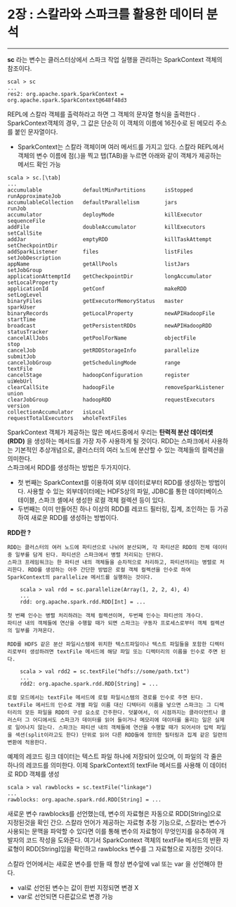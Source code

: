 # __2장 :__ 스칼라와 스파크를 활용한 데이터 분석

---
__sc__ 라는 변수는 클러스터상에서 스파크 작업 실행을 관리하는 SparkContext 객체의 참조이다.
```
scal > sc
...
res2: org.apache.spark.SparkContext = org.apache.spark.SparkContext@648f48d3
```
REPL에 스칼라 객체를 출력하라고 하면 그 객체의 문자열 형식을 출력한다 . SparkContext객체의 경우, 그 값은 단순히 이 객체의 이름에 16진수로 된 메모리 주소를 붙인 문자열이다. <br>

- SparkContext는 스칼라 객체이며 여러 메서드를 가지고 있다. 스칼라 REPL에서 객체의 변수 이름에 점(.)을 찍고 탭(TAB)을 누르면 아래와 같이 객체가 제공하는 메서드 확인 가능

```
scala > sc.[\tab]
...
accumulable             defaultMinPartitions      isStopped               runApproximateJob
accumulableCollection   defaultParallelism        jars                    runJob
accumulator             deployMode                killExecutor            sequenceFile
addFile                 doubleAccumulator         killExecutors           setCallSite
addJar                  emptyRDD                  killTaskAttempt         setCheckpointDir
addSparkListener        files                     listFiles               setJobDescription
appName                 getAllPools               listJars                setJobGroup
applicationAttemptId    getCheckpointDir          longAccumulator         setLocalProperty
applicationId           getConf                   makeRDD                 setLogLevel
binaryFiles             getExecutorMemoryStatus   master                  sparkUser
binaryRecords           getLocalProperty          newAPIHadoopFile        startTime
broadcast               getPersistentRDDs         newAPIHadoopRDD         statusTracker
cancelAllJobs           getPoolForName            objectFile              stop
cancelJob               getRDDStorageInfo         parallelize             submitJob
cancelJobGroup          getSchedulingMode         range                   textFile
cancelStage             hadoopConfiguration       register                uiWebUrl
clearCallSite           hadoopFile                removeSparkListener     union
clearJobGroup           hadoopRDD                 requestExecutors        version
collectionAccumulator   isLocal                   requestTotalExecutors   wholeTextFiles
```

SparkContext 객체가 제공하는 많은 메서드중에서 우리는 __탄력적 분산 데이터셋(RDD)__ 을 생성하는 메서드를 가장 자주 사용하게 될 것이다. RDD는 스파크에서 사용하는 기본적인 추상개념으로, 클러스터의 여러 노드에 분산할 수 있는 객체들의 컬렉션을 의미한다. 
<br>스파크에서 RDD를 생성하는 방법은 두가지이다.
- 첫 번째는 SparkContext를 이용하여 외부 데이터로부터 RDD를 생성하는 방법이다. 사용할 수 있는 외부데이터에는 HDFS상의 파일, JDBC를 통한 데이터베이스 테이블, 스파크 셸에서 생성한 로컬 객체 컬렉션 등이 있다.
- 두번째는 이미 만들어진 하나 이상의 RDD를 레코드 필터링, 집계, 조인하는 등 가공하여 새로운 RDD를 생성하는 방법이다.


__RDD란 ?__
```
RDD는 클러스터의 여러 노드에 파티션으로 나뉘어 분산되며, 각 파티션은 RDD의 전체 데이터 중 일부를 담게 된다. 파티션은 스파크에서 병렬 처리되는 단위다.
스파크 프레임워크는 한 파티션 내의 객체들을 순차적으로 처리하고, 파티션끼리는 병렬로 처리한다. RDD를 생성하는 아주 간단한 방법은 로컬 객체 컬렉션을 인수로 하여 SparkContext의 parallelize 메서드를 실행하는 것이다.

    scala > val rdd = sc.parallelize(Array(1, 2, 2, 4), 4)
    ...
    rdd: org.apache.spark.rdd.RDD[Int] = ...

첫 번째 인수는 병렬 처리하려는 객체 컬렉션이며, 두번째 인수는 파티션의 개수다.
파티션 내의 객체들에 연산을 수행할 때가 되면 스파크는 구동자 프로세스로부터 객체 컬렉션의 일부를 가져온다.

RDD를 HDFS 같은 분산 파일시스템에 위치한 텍스트파일이나 텍스트 파일들을 포함한 디렉터리로부터 생성하려면 textFile 메서드에 해당 파일 또는 디렉터리의 이름을 인수로 주면 된다.

    scala > val rdd2 = sc.textFile("hdfs://some/path.txt")
    ...
    rdd2: org.apache.spark.rdd.RDD[String] = ...

로컬 모드에서는 textFile 메서드에 로컬 파일시스템의 경로를 인수로 주면 된다. textFile 메서드의 인수로 개별 파일 이름 대신 디텍터리 이름을 넣으면 스파크는 그 디렉터리의 모든 파일을 RDD의 구성 요소로 간주한다. 덧붙여서, 이 시점까지는 클라이언트나 클러스터 그 어디에서도 스파크가 데이터를 읽어 들이거나 메모리에 데이터를 올리는 일은 실제로 일어나지 않는다. 스파크는 파티션 내의 객체들에 연산을 수행할 때가 되어서야 입력 파일을 섹션(split이라고도 한다) 단위로 읽어 다른 RDD들에 정의한 필터링과 집계 같은 일련의 변환에 적용한다.
```
예제의 레코드 링크 데이터는 텍스트 파일 하나에 저장되어 있으며, 이 파일의 각 줄은 하나의 레코드를 의미한다. 이제 SparkContext의 textFile 메서드를 사용해 이 데이터로 RDD 객체를 생성
```
scala > val rawblocks = sc.textFile("linkage")
...
rawblocks: org.apache.spark.rdd.RDD[String] = ...
```
새로운 변수 rawblocks를 선언했는데, 변수의 자료형은 자동으로 RDD[String]으로 지정된것을 확인 간으. 스칼라 언어가 제공하는 자료형 추정 기능으로, 스칼라는 변수가 사용되는 문맥을 파악할 수 있다면 이를 통해 변수의 자료형이 무엇인지를 유추하여 개발자의 코드 작성을 도와준다. 여기서 SparkContext 객체의 textFile 메서드의 반환 자료형이 RDD[String]임을 확인하고 rawblocks 변수를 그 자료형으로 지정한 것이다.


스칼라 언어에서는 새로운 변수를 만들 때 항상 변수앞에 val 또는 var 을 선언해야 한다.
- val로 선언된 변수는 값이 한번 지정되면 변경 X
- var로 선언되면 다른값으로 변경 가능